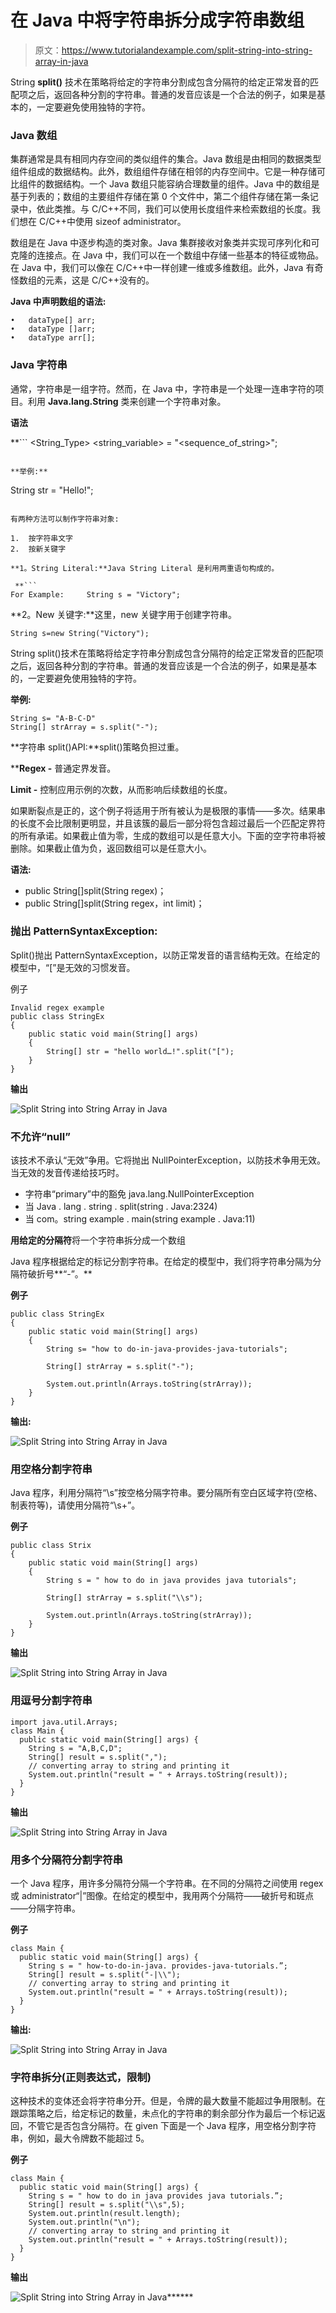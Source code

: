 # 在 Java 中将字符串拆分成字符串数组

> 原文：<https://www.tutorialandexample.com/split-string-into-string-array-in-java>

String **split()** 技术在策略将给定的字符串分割成包含分隔符的给定正常发音的匹配项之后，返回各种分割的字符串。普通的发音应该是一个合法的例子，如果是基本的，一定要避免使用独特的字符。

### Java 数组

集群通常是具有相同内存空间的类似组件的集合。Java 数组是由相同的数据类型组件组成的数据结构。此外，数组组件存储在相邻的内存空间中。它是一种存储可比组件的数据结构。一个 Java 数组只能容纳合理数量的组件。Java 中的数组是基于列表的；数组的主要组件存储在第 0 个文件中，第二个组件存储在第一条记录中，依此类推。与 C/C++不同，我们可以使用长度组件来检索数组的长度。我们想在 C/C++中使用 sizeof administrator。

数组是在 Java 中逐步构造的类对象。Java 集群接收对象类并实现可序列化和可克隆的连接点。在 Java 中，我们可以在一个数组中存储一些基本的特征或物品。在 Java 中，我们可以像在 C/C++中一样创建一维或多维数组。此外，Java 有奇怪数组的元素，这是 C/C++没有的。

**Java 中声明数组的语法:**

```
•	dataType[] arr; 
•	dataType []arr; 
•	dataType arr[]; 
```

### Java 字符串

通常，字符串是一组字符。然而，在 Java 中，字符串是一个处理一连串字符的项目。利用 **Java.lang.String** 类来创建一个字符串对象。

**语法**

 **```
<String_Type> <string_variable> = "<sequence_of_string>";
```

**举例:**

```
String str = "Hello!";
```

有两种方法可以制作字符串对象:

1.  按字符串文字
2.  按新关键字

**1。String Literal:**Java String Literal 是利用两重语句构成的。

 **```
For Example:     String s = "Victory"; 
```

**2。New 关键字:**这里，new 关键字用于创建字符串。

```
String s=new String("Victory");
```

String split()技术在策略将给定字符串分割成包含分隔符的给定正常发音的匹配项之后，返回各种分割的字符串。普通的发音应该是一个合法的例子，如果是基本的，一定要避免使用独特的字符。

**举例:**

```
String s= "A-B-C-D"
String[] strArray = s.split("-"); 
```

**字符串 split()API:**split()策略负担过重。

 ****Regex -** 普通定界发音。

**Limit -** 控制应用示例的次数，从而影响后续数组的长度。

如果断裂点是正的，这个例子将适用于所有被认为是极限的事情——多次。结果串的长度不会比限制更明显，并且该簇的最后一部分将包含超过最后一个匹配定界符的所有承诺。如果截止值为零，生成的数组可以是任意大小。下面的空字符串将被删除。如果截止值为负，返回数组可以是任意大小。

**语法:**

*   public String[]split(String regex)；
*   public String[]split(String regex，int limit)；

### 抛出 PatternSyntaxException:

Split()抛出 PatternSyntaxException，以防正常发音的语言结构无效。在给定的模型中，“[”是无效的习惯发音。

例子

```
Invalid regex example
public class StringEx
{
    public static void main(String[] args)
    {
        String[] str = "hello world…!".split("[");
    }
}
```

**输出**

![Split String into String Array in Java](img/1d9dc487889711e66d7348b5178d2b4a.png)  

### 不允许“null”

该技术不承认“无效”争用。它将抛出 NullPointerException，以防技术争用无效。当无效的发音传递给技巧时。

*   字符串“primary”中的豁免 java.lang.NullPointerException
*   当 Java . lang . string . split(string . Java:2324)
*   当 com。string example . main(string example . Java:11)

**用给定的分隔符**将一个字符串拆分成一个数组

Java 程序根据给定的标记分割字符串。在给定的模型中，我们将字符串分隔为分隔符破折号**“-”。**

**例子**

```
public class StringEx
{
    public static void main(String[] args)
    {
        String s= "how to do-in-java-provides-java-tutorials";

        String[] strArray = s.split("-");

        System.out.println(Arrays.toString(strArray));
    }
}
```

**输出:**

![Split String into String Array in Java](img/c5648912bdea39fa7898d48d3a560c54.png)  

### 用空格分割字符串

Java 程序，利用分隔符“\\s”按空格分隔字符串。要分隔所有空白区域字符(空格、制表符等)，请使用分隔符“\\s+”。

**例子**

```
public class Strix
{
    public static void main(String[] args)
    {
        String s = " how to do in java provides java tutorials";

        String[] strArray = s.split("\\s");

        System.out.println(Arrays.toString(strArray));
    }
}
```

**输出**

![Split String into String Array in Java](img/1c46ec3c277771438e23a72cfd745be1.png)  

### 用逗号分割字符串

```
import java.util.Arrays;
class Main {
  public static void main(String[] args) {
    String s = "A,B,C,D";
    String[] result = s.split(",");
    // converting array to string and printing it
    System.out.println("result = " + Arrays.toString(result));
  }
}
```

**输出**

![Split String into String Array in Java](img/d29c03ad5d850e5d8e8a48641c71bf3b.png)  

### 用多个分隔符分割字符串

一个 Java 程序，用许多分隔符分隔一个字符串。在不同的分隔符之间使用 regex 或 administrator“|”图像。在给定的模型中，我用两个分隔符——破折号和斑点——分隔字符串。

**例子**

```
class Main {
  public static void main(String[] args) {
    String s = " how-to-do-in-java. provides-java-tutorials.”;
    String[] result = s.split("-|\\");
    // converting array to string and printing it
    System.out.println("result = " + Arrays.toString(result));
  }
} 
```

**输出:**

![Split String into String Array in Java](img/2346bb09da3ac095f390a1b2a19a62ff.png)  

### 字符串拆分(正则表达式，限制)

这种技术的变体还会将字符串分开。但是，令牌的最大数量不能超过争用限制。在跟踪策略之后，给定标记的数量，未点化的字符串的剩余部分作为最后一个标记返回，不管它是否包含分隔符。在 given 下面是一个 Java 程序，用空格分割字符串，例如，最大令牌数不能超过 5。

**例子**

```
class Main {
  public static void main(String[] args) {
    String s = " how to do in java provides java tutorials.”;
    String[] result = s.split("\\s",5);
    System.out.println(result.length);
    System.out.println("\n");
    // converting array to string and printing it
    System.out.println("result = " + Arrays.toString(result));
  }
}
```

**输出**

![Split String into String Array in Java](img/077c1d1ff404fc399909318bf14a781e.png)******